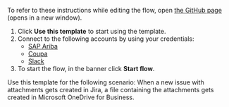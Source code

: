 To refer to these instructions while editing the flow, open [the GitHub page](https://github.com/ot4i/app-connect-templates/blob/main/resources/markdown/Create%20a%20supplier%20in%20Coupa%20for%20each%20supplier%20profile%20downloaded%20from%20SAP%20Ariba_instructions.md) (opens in a new window).

1. Click **Use this template** to start using the template.
2. Connect to the following accounts by using your credentials:
   - [SAP Ariba](https://ibm.biz/acsapariba)
   - [Coupa](https://ibm.biz/accoupa)
   - [Slack](https://ibm.biz/acslack)
3. To start the flow, in the banner click **Start flow**.

Use this template for the following scenario: When a new issue with attachments gets created in Jira, a file containing the attachments gets created in Microsoft OneDrive for Business.
